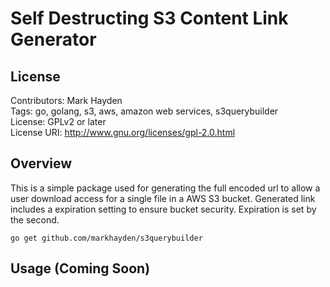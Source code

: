 # Self Destructing S3 Content Link Generator

## License
Contributors: Mark Hayden  
Tags: go, golang, s3, aws, amazon web services, s3querybuilder  
License: GPLv2 or later  
License URI: http://www.gnu.org/licenses/gpl-2.0.html

## Overview

This is a simple package used for generating the full encoded url to allow a user download access for a single file in a AWS S3 bucket. Generated link includes a expiration setting to ensure bucket security. Expiration is set by the second.

`go get github.com/markhayden/s3querybuilder`

## Usage (Coming Soon)